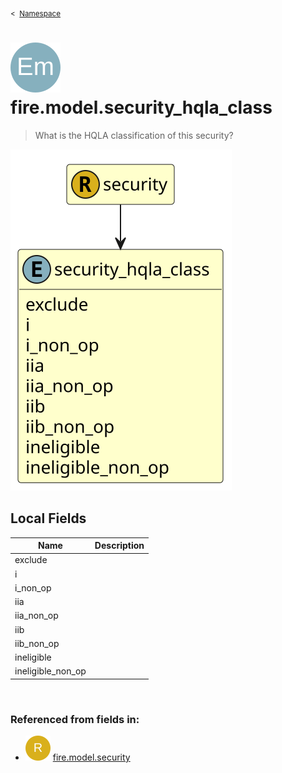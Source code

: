 <sub>&lt;&nbsp; [Namespace](index.md)</sub>
# <img src='images/enumType-lg.svg'/> fire.model.security_hqla_class
>  
>What is the HQLA classification of this security?
> 
<img src='images/fire.model.security_hqla_class.svg'/>


## Local Fields


| Name        | Description |
| ----------- | ----------- |
| exclude |   |
| i |   |
| i_non_op |   |
| iia |   |
| iia_non_op |   |
| iib |   |
| iib_non_op |   |
| ineligible |   |
| ineligible_non_op |   |

<br/>

### Referenced from fields in:
- <img src='images/recordType.svg'/> [fire.model.security](UDT-fire.model.security.md)
